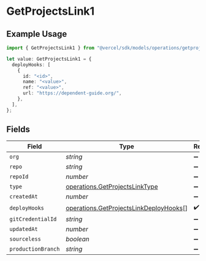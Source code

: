 # GetProjectsLink1

## Example Usage

```typescript
import { GetProjectsLink1 } from "@vercel/sdk/models/operations/getprojects.js";

let value: GetProjectsLink1 = {
  deployHooks: [
    {
      id: "<id>",
      name: "<value>",
      ref: "<value>",
      url: "https://dependent-guide.org/",
    },
  ],
};
```

## Fields

| Field                                                                                            | Type                                                                                             | Required                                                                                         | Description                                                                                      |
| ------------------------------------------------------------------------------------------------ | ------------------------------------------------------------------------------------------------ | ------------------------------------------------------------------------------------------------ | ------------------------------------------------------------------------------------------------ |
| `org`                                                                                            | *string*                                                                                         | :heavy_minus_sign:                                                                               | N/A                                                                                              |
| `repo`                                                                                           | *string*                                                                                         | :heavy_minus_sign:                                                                               | N/A                                                                                              |
| `repoId`                                                                                         | *number*                                                                                         | :heavy_minus_sign:                                                                               | N/A                                                                                              |
| `type`                                                                                           | [operations.GetProjectsLinkType](../../models/operations/getprojectslinktype.md)                 | :heavy_minus_sign:                                                                               | N/A                                                                                              |
| `createdAt`                                                                                      | *number*                                                                                         | :heavy_minus_sign:                                                                               | N/A                                                                                              |
| `deployHooks`                                                                                    | [operations.GetProjectsLinkDeployHooks](../../models/operations/getprojectslinkdeployhooks.md)[] | :heavy_check_mark:                                                                               | N/A                                                                                              |
| `gitCredentialId`                                                                                | *string*                                                                                         | :heavy_minus_sign:                                                                               | N/A                                                                                              |
| `updatedAt`                                                                                      | *number*                                                                                         | :heavy_minus_sign:                                                                               | N/A                                                                                              |
| `sourceless`                                                                                     | *boolean*                                                                                        | :heavy_minus_sign:                                                                               | N/A                                                                                              |
| `productionBranch`                                                                               | *string*                                                                                         | :heavy_minus_sign:                                                                               | N/A                                                                                              |